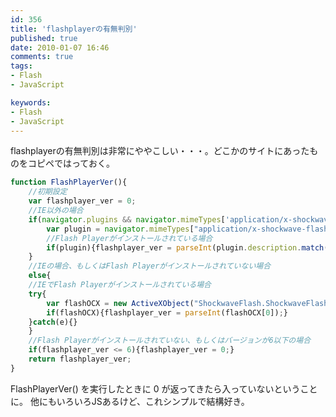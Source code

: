 ```yaml
---
id: 356
title: 'flashplayerの有無判別'
published: true
date: 2010-01-07 16:46
comments: true
tags:
- Flash
- JavaScript

keywords:
- Flash
- JavaScript
---
```

flashplayerの有無判別は非常にややこしい・・・。どこかのサイトにあったものをコピペではっておく。


```JavaScript
function FlashPlayerVer(){
	//初期設定
	var flashplayer_ver = 0;
	//IE以外の場合
	if(navigator.plugins && navigator.mimeTypes['application/x-shockwave-flash']){
		var plugin = navigator.mimeTypes["application/x-shockwave-flash"].enabledPlugin;
		//Flash Playerがインストールされている場合
		if(plugin){flashplayer_ver = parseInt(plugin.description.match(/\d+\.\d+/));}
	}
	//IEの場合、もしくはFlash Playerがインストールされていない場合
	else{
	//IEでFlash Playerがインストールされている場合
	try{
		var flashOCX = new ActiveXObject("ShockwaveFlash.ShockwaveFlash").GetVariable("$version").match(/([0-9]+)/);
		if(flashOCX){flashplayer_ver = parseInt(flashOCX[0]);}
	}catch(e){}
	}
	//Flash Playerがインストールされていない、もしくはバージョンが6以下の場合
	if(flashplayer_ver <= 6){flashplayer_ver = 0;}
	return flashplayer_ver;
}
```

FlashPlayerVer() を実行したときに 0 が返ってきたら入っていないということに。
他にもいろいろJSあるけど、これシンプルで結構好き。
